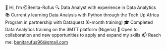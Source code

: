 👋 Hi, I’m @Benita-Rufus
🔍 Data Analyst with experience in Data Analytics
📚 Currently learning Data Analysis with Python through the Tech Up Africa Program in partnership with Dataquest (6-month training)
🎓 Completed Data Analytics training on the 3MTT platform (Nigeria)
🤝 Open to collaboration and new opportunities to apply and expand my skills
📬 Reach me: benitarufus96@gmail.com
